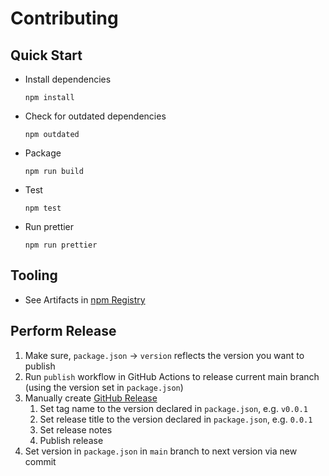 # Contributing

## Quick Start

- Install dependencies
  ```console
  npm install
  ```
- Check for outdated dependencies
  ```console
  npm outdated
  ```
- Package
  ```console
  npm run build
  ```
- Test
  ```console
  npm test
  ```
- Run prettier
  ```console
  npm run prettier
  ```

## Tooling

- See Artifacts in [npm Registry](https://www.npmjs.com/package/ableron)

## Perform Release

1. Make sure, `package.json` → `version` reflects the version you want to publish
2. Run `publish` workflow in GitHub Actions to release current main branch (using the version set in `package.json`)
3. Manually create [GitHub Release](https://github.com/ableron/ableron-js/releases/new)
   1. Set tag name to the version declared in `package.json`, e.g. `v0.0.1`
   2. Set release title to the version declared in `package.json`, e.g. `0.0.1`
   3. Set release notes
   4. Publish release
4. Set version in `package.json` in `main` branch to next version via new commit
